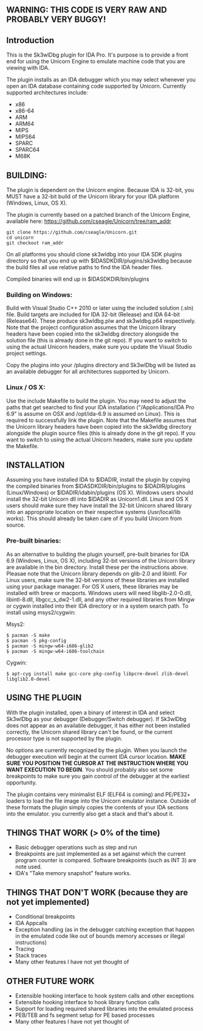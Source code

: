 ## WARNING: THIS CODE IS VERY RAW AND PROBABLY VERY BUGGY!

## Introduction

This is the Sk3wlDbg plugin for IDA Pro. It's purpose is to provide a front
end for using the Unicorn Engine to emulate machine code that you are viewing
with IDA.

The plugin installs as an IDA debugger which you may select whenever you open
an IDA database containing code supported by Unicorn. Currently supported
architectures include:

* x86
* x86-64
* ARM
* ARM64
* MIPS
* MIPS64
* SPARC
* SPARC64
* M68K

## BUILDING:

The plugin is dependent on the Unicorn engine. Because IDA is 32-bit, you MUST
have a 32-bit build of the Unicorn library for your IDA platform (Windows,
Linux, OS X).

The plugin is currently based on a patched branch of the Unicorn Engine, available
here: https://github.com/cseagle/Unicorn/tree/ram_addr

```
git clone https://github.com/cseagle/Unicorn.git
cd unicorn
git checkout ram_addr
```

On all platforms you should clone sk3wldbg into your IDA SDK plugins directory so 
that you end up with $IDASDKDIR/plugins/sk3wldbg because the build files all use
relative paths to find the IDA header files.

Compiled binaries will end up in $IDASDKDIR/bin/plugins

### Building on Windows:

Build with Visual Studio C++ 2010 or later using the included solution (.sln)
file. Build targets are included for IDA 32-bit (Release) and IDA 64-bit 
(Release64). These produce sk3wldbg.plw and sk3wldbg.p64 respectively. Note 
that the project configuration assumes that the Unicorn library headers have
been copied into the sk3wldbg directory alongside the solution file (this is
already done in the git repo). If you want to switch to using the actual Unicorn
headers, make sure you update the Visual Studio project settings.

Copy the plugins into your <IDADIR>/plugins directory and Sk3wlDbg will be
listed as an available debugger for all architectures supported by Unicorn.

### Linux / OS X:

Use the include Makefile to build the plugin. You may need to adjust the paths
that get searched to find your IDA installation ("/Applications/IDA Pro 6.9" is
assume on OSX and /opt/ida-6.9 is assumed on Linux). This is required to
successfully link the plugin. Note that the Makefile assumes that the Unicorn
library headers have been copied into the sk3wldbg directory alongside the
plugin source files (this is already done in the git repo). If you want to
switch to using the actual Unicorn headers, make sure you update the Makefile.

## INSTALLATION

Assuming you have installed IDA to $IDADIR, install the plugin by copying the
compiled binaries from $IDASDKDIR/bin/plugins to $IDADIR/plugins (Linux/Windows)
or $IDADIR/idabin/plugins (OS X). Windows users should install the 32-bit Unicorn
dll into $IDADIR as Unicorn1.dll. Linux and OS X users should make sure they
have install the 32-bit Unicorn shared library into an appropriate location on
their respective systems (/usr/local/lib works). This should already be taken
care of if you build Unicorn from source.

### Pre-built binaries:

As an alternative to building the plugin yourself, pre-built binaries for 
IDA 6.9 (Windows, Linux, OS X), including 32-bit versions of the Unicorn 
library are available in the bin directory. Install these per the instructions
above. Pleasae note that the Unicorn library depends on glib-2.0 and libintl.
For Linux users, make sure the 32-bit versions of these libraries are installed 
using your package manager. For OS X users, these libraries may be installed 
with brew or macports. Windows users will need libglib-2.0-0.dll, libintl-8.dll,
libgcc_s_dw2-1.dll, and any other required libraries from Mingw or cygwin
installed into their IDA directory or in a system search path. To install using
msys2/cygwin:

Msys2:

    $ pacman -S make
    $ pacman -S pkg-config
    $ pacman -S mingw-w64-i686-glib2
    $ pacman -S mingw-w64-i686-toolchain

Cygwin:

    $ apt-cyg install make gcc-core pkg-config libpcre-devel zlib-devel libglib2.0-devel

## USING THE PLUGIN

With the plugin installed, open a binary of interest in IDA and select Sk3wlDbg
as your debugger (Debugger/Switch debugger). If Sk3wlDbg does not appear as an 
available debugger, it has either not been installed correctly, the Unicorn
shared library can't be found, or the current processor type is not supported
by the plugin.

No options are currently recognized by the plugin. When you launch the debugger
execution will begin at the current IDA cursor location. **MAKE SURE YOU POSITION
THE CURSOR AT THE INSTRUCTION WHERE YOU WANT EXECUTION TO BEGIN**. You should 
probably also set some breakpoints to make sure you gain control of the debugger
at the earliest opportunity.

The plugin contains very minimalist ELF (ELF64 is coming) and PE/PE32+ loaders to
load the file image into the Unicorn emulator instance. Outside of these formats
the plugin simply copies the contents of your IDA sections into the emulator.
you currently also get a stack and that's about it.

## THINGS THAT WORK (> 0% of the time)

* Basic debugger operations such as step and run
* Breakpoints are just implemented as a set against which the current program counter is compared. Software breakpoints (such as INT 3) are note used.
* IDA's "Take memory snapshot" feature works.

## THINGS THAT DON'T WORK (because they are not yet implemented)

* Conditional breakpoints
* IDA Appcalls
* Exception handling (as in the debugger catching exception that happen in the emulated code like out of bounds memory accesses or illegal instructions)
* Tracing
* Stack traces
* Many other features I have not yet thought of

## OTHER FUTURE WORK

* Extensible hooking interface to hook system calls and other exceptions
* Extensible hooking interface to hook library function calls
* Support for loading required shared libraries into the emulated process
* PEB/TEB and fs segment setup for PE based processes
* Many other features I have not yet thought of

 
